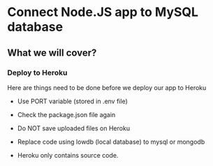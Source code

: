 # Connect Node.JS app to MySQL database

## What we will cover?

### Deploy to Heroku

Here are things need to be done before we deploy our app to Heroku

- Use PORT variable (stored in .env file)

- Check the package.json file again

- Do NOT save uploaded files on Heroku

- Replace code using lowdb (local database) to mysql or mongodb

- Heroku only contains source code.
